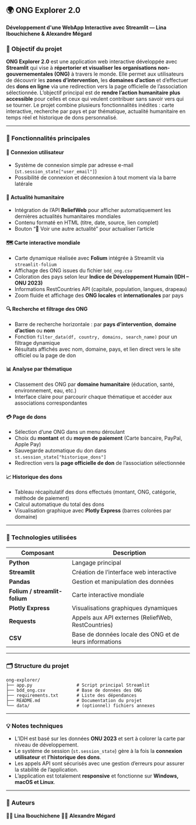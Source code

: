## 🌍 ONG Explorer 2.0

**Développement d'une WebApp Interactive avec Streamlit — Lina Ibouchichene & Alexandre Mégard**

### 🎯 Objectif du projet

**ONG Explorer 2.0** est une application web interactive développée avec **Streamlit** qui vise à **répertorier et visualiser les organisations non-gouvernementales (ONG)** à travers le monde.
Elle permet aux utilisateurs de découvrir les **zones d’intervention**, les **domaines d’action** et d’effectuer des **dons en ligne** via une redirection vers la page officielle de l’association sélectionnée.
L’objectif principal est de **rendre l’action humanitaire plus accessible** pour celles et ceux qui veulent contribuer sans savoir vers qui se tourner.
Le projet combine plusieurs fonctionnalités inédites : carte interactive, recherche par pays et par thématique, actualité humanitaire en temps réel et historique de dons personnalisé.

---

### 🚀 Fonctionnalités principales

#### 🔐 Connexion utilisateur

* Système de connexion simple par adresse e-mail (`st.session_state["user_email"]`)
* Possibilité de connexion et déconnexion à tout moment via la barre latérale

#### 📰 Actualité humanitaire

* Intégration de l’API **ReliefWeb** pour afficher automatiquement les dernières actualités humanitaires mondiales
* Contenu formaté en HTML (titre, date, source, lien complet)
* Bouton “🔁 Voir une autre actualité” pour actualiser l’article

#### 🗺️ Carte interactive mondiale

* Carte dynamique réalisée avec **Folium** intégrée à Streamlit via `streamlit-folium`
* Affichage des ONG issues du fichier `bdd_ong.csv`
* Coloration des pays selon leur **Indice de Développement Humain (IDH – ONU 2023)**
* Informations RestCountries API (capitale, population, langues, drapeau)
* Zoom fluide et affichage des **ONG locales** et **internationales** par pays

#### 🔍 Recherche et filtrage des ONG

* Barre de recherche horizontale : par **pays d’intervention**, **domaine d’action** ou **nom**
* Fonction `filter_data(df, country, domains, search_name)` pour un filtrage dynamique
* Résultats affichés avec nom, domaine, pays, et lien direct vers le site officiel ou la page de don

#### 📊 Analyse par thématique

* Classement des ONG par **domaine humanitaire** (éducation, santé, environnement, eau, etc.)
* Interface claire pour parcourir chaque thématique et accéder aux associations correspondantes

#### 💳 Page de dons

* Sélection d’une ONG dans un menu déroulant
* Choix du **montant** et du **moyen de paiement** (Carte bancaire, PayPal, Apple Pay)
* Sauvegarde automatique du don dans `st.session_state["historique_dons"]`
* Redirection vers la **page officielle de don** de l’association sélectionnée

#### 📈 Historique des dons

* Tableau récapitulatif des dons effectués (montant, ONG, catégorie, méthode de paiement)
* Calcul automatique du total des dons
* Visualisation graphique avec **Plotly Express** (barres colorées par domaine)

---

### 🧰 Technologies utilisées

| Composant                     | Description                                             |
| ----------------------------- | ------------------------------------------------------- |
| **Python**                    | Langage principal                                       |
| **Streamlit**                 | Création de l’interface web interactive                 |
| **Pandas**                    | Gestion et manipulation des données                     |
| **Folium / streamlit-folium** | Carte interactive mondiale                              |
| **Plotly Express**            | Visualisations graphiques dynamiques                    |
| **Requests**                  | Appels aux API externes (ReliefWeb, RestCountries)      |
| **CSV**                       | Base de données locale des ONG et de leurs informations |

---

### 🗂️ Structure du projet

```
ong-explorer/
├── app.py                 # Script principal Streamlit
├── bdd_ong.csv            # Base de données des ONG
├── requirements.txt       # Liste des dépendances
├── README.md              # Documentation du projet
└── data/                  # (optionnel) fichiers annexes
```

---

### 💡 Notes techniques

* L’IDH est basé sur les données **ONU 2023** et sert à colorer la carte par niveau de développement.
* Le système de session (`st.session_state`) gère à la fois la **connexion utilisateur** et **l’historique des dons**.
* Les appels API sont sécurisés avec une gestion d’erreurs pour assurer la stabilité de l’application.
* L’application est totalement **responsive** et fonctionne sur **Windows, macOS et Linux**.

---

### 🧠 Auteurs

👩‍💻 **Lina Ibouchichene**
👨‍💻 **Alexandre Mégard**
